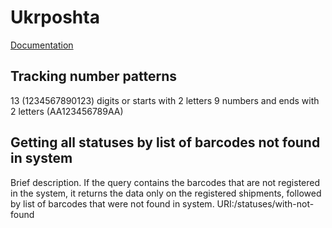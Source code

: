 # Ukrposhta
[Documentation](https://dev.ukrposhta.ua/uploads/Status-tracking-API-05042022.pdf)

## Tracking number patterns
13 (1234567890123) digits or starts with 2 letters 9 numbers and ends with 2 letters (AA123456789AA)

## Getting all statuses by list of barcodes not found in system
Brief description. If the query contains the barcodes that are not registered in the
system, it returns the data only on the registered shipments, followed by list of
barcodes that were not found in system.
URI:/statuses/with-not-found

